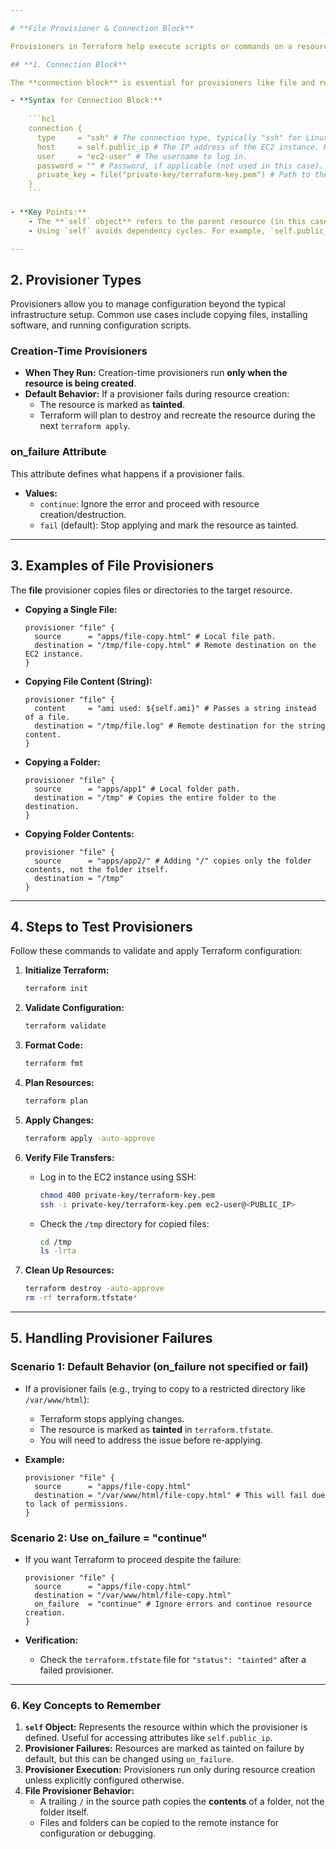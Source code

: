 ```yaml
---

# **File Provisioner & Connection Block**

Provisioners in Terraform help execute scripts or commands on a resource after it is created. One of the most common provisioners is the **File Provisioner**, which transfers files or directories from your local machine to the target resource, such as an EC2 instance.

## **1. Connection Block**

The **connection block** is essential for provisioners like file and remote-exec, as it defines how Terraform connects to the target resource.

- **Syntax for Connection Block:**
    
    ```hcl
    connection {
      type     = "ssh" # The connection type, typically "ssh" for Linux instances.
      host     = self.public_ip # The IP address of the EC2 instance. Here, `self` refers to the parent resource.
      user     = "ec2-user" # The username to log in.
      password = "" # Password, if applicable (not used in this case).
      private_key = file("private-key/terraform-key.pem") # Path to the private key file for SSH access.
    }
    ```
    
- **Key Points:**
    - The **`self` object** refers to the parent resource (in this case, the EC2 instance).
    - Using `self` avoids dependency cycles. For example, `self.public_ip` fetches the public IP of the EC2 instance created by the resource block.

---
```


## **2. Provisioner Types**

Provisioners allow you to manage configuration beyond the typical infrastructure setup. Common use cases include copying files, installing software, and running configuration scripts.

### **Creation-Time Provisioners**

- **When They Run:** Creation-time provisioners run **only when the resource is being created**.
- **Default Behavior:** If a provisioner fails during resource creation:
    - The resource is marked as **tainted**.
    - Terraform will plan to destroy and recreate the resource during the next `terraform apply`.

### **on_failure Attribute**

This attribute defines what happens if a provisioner fails.

- **Values:**
    - `continue`: Ignore the error and proceed with resource creation/destruction.
    - `fail` (default): Stop applying and mark the resource as tainted.

---

## **3. Examples of File Provisioners**

The **file** provisioner copies files or directories to the target resource.

- **Copying a Single File:**
    
    ```hcl
    provisioner "file" {
      source      = "apps/file-copy.html" # Local file path.
      destination = "/tmp/file-copy.html" # Remote destination on the EC2 instance.
    }
    ```
    
- **Copying File Content (String):**
    
    ```hcl
    provisioner "file" {
      content     = "ami used: ${self.ami}" # Passes a string instead of a file.
      destination = "/tmp/file.log" # Remote destination for the string content.
    }
    ```
    
- **Copying a Folder:**
    
    ```hcl
    provisioner "file" {
      source      = "apps/app1" # Local folder path.
      destination = "/tmp" # Copies the entire folder to the destination.
    }
    ```
    
- **Copying Folder Contents:**
    
    ```hcl
    provisioner "file" {
      source      = "apps/app2/" # Adding "/" copies only the folder contents, not the folder itself.
      destination = "/tmp"
    }
    ```
    

---

## **4. Steps to Test Provisioners**

Follow these commands to validate and apply Terraform configuration:

1. **Initialize Terraform:**
    
    ```bash
    terraform init
    ```
    
2. **Validate Configuration:**
    
    ```bash
    terraform validate
    ```
    
3. **Format Code:**
    
    ```bash
    terraform fmt
    ```
    
4. **Plan Resources:**
    
    ```bash
    terraform plan
    ```
    
5. **Apply Changes:**
    
    ```bash
    terraform apply -auto-approve
    ```
    
6. **Verify File Transfers:**
    - Log in to the EC2 instance using SSH:
        
        ```bash
        chmod 400 private-key/terraform-key.pem
        ssh -i private-key/terraform-key.pem ec2-user@<PUBLIC_IP>
        ```
        
    - Check the `/tmp` directory for copied files:
        
        ```bash
        cd /tmp
        ls -lrta
        ```
        
7. **Clean Up Resources:**
    
    ```bash
    terraform destroy -auto-approve
    rm -rf terraform.tfstate*
    ```
    

---

## **5. Handling Provisioner Failures**

### **Scenario 1: Default Behavior (on_failure not specified or fail)**

- If a provisioner fails (e.g., trying to copy to a restricted directory like `/var/www/html`):
    - Terraform stops applying changes.
    - The resource is marked as **tainted** in `terraform.tfstate`.
    - You will need to address the issue before re-applying.
- **Example:**
    
    ```hcl
    provisioner "file" {
      source      = "apps/file-copy.html"
      destination = "/var/www/html/file-copy.html" # This will fail due to lack of permissions.
    }
    ```
    

### **Scenario 2: Use on_failure = "continue"**

- If you want Terraform to proceed despite the failure:
    
    ```hcl
    provisioner "file" {
      source      = "apps/file-copy.html"
      destination = "/var/www/html/file-copy.html"
      on_failure  = "continue" # Ignore errors and continue resource creation.
    }
    ```
    
- **Verification:**
    - Check the `terraform.tfstate` file for `"status": "tainted"` after a failed provisioner.

---

### **6. Key Concepts to Remember**

1. **`self` Object:** Represents the resource within which the provisioner is defined. Useful for accessing attributes like `self.public_ip`.
2. **Provisioner Failures:** Resources are marked as tainted on failure by default, but this can be changed using `on_failure`.
3. **Provisioner Execution:** Provisioners run only during resource creation unless explicitly configured otherwise.
4. **File Provisioner Behavior:**
    - A trailing `/` in the source path copies the **contents** of a folder, not the folder itself.
    - Files and folders can be copied to the remote instance for configuration or debugging.